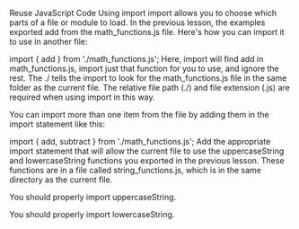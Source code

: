 Reuse JavaScript Code Using import
import allows you to choose which parts of a file or module to load. In the previous lesson, the examples exported add from the math_functions.js file. Here's how you can import it to use in another file:

import { add } from './math_functions.js';
Here, import will find add in math_functions.js, import just that function for you to use, and ignore the rest. The ./ tells the import to look for the math_functions.js file in the same folder as the current file. The relative file path (./) and file extension (.js) are required when using import in this way.

You can import more than one item from the file by adding them in the import statement like this:

import { add, subtract } from './math_functions.js';
Add the appropriate import statement that will allow the current file to use the uppercaseString and lowercaseString functions you exported in the previous lesson. These functions are in a file called string_functions.js, which is in the same directory as the current file.

You should properly import uppercaseString.

You should properly import lowercaseString.